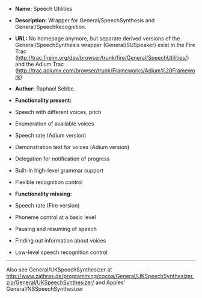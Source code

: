 


* **Name:** Speech Utilities
* **Description:** Wrapper for General/SpeechSynthesis and General/SpeechRecognition.
* **URL:** No homepage anymore, but separate derived versions of the General/SpeechSynthesis wrapper (General/SUSpeaker) exist in the Fire Trac (http://trac.fireim.org/dev/browser/trunk/fire/General/SpeechUtilities/) and the Adium Trac (http://trac.adiumx.com/browser/trunk/Frameworks/Adium%20Framework)

* **Author:** Raphael Sebbe.
* **Functionality present:** 
* Speech with different voices, pitch
* Enumeration of available voices
* Speech rate (Adium version)
* Demonstration text for voices (Adium version)
* Delegation for notification of progress
* Built-in high-level grammar support
* Flexible recognition control 
* **Functionality missing:** 
* Speech rate (Fire version)
* Phoneme control at a basic level
* Pausing and resuming of speech
* Finding out information about voices
* Low-level speech recognition control 


----

Also see General/UKSpeechSynthesizer at http://www.zathras.de/programming/cocoa/General/UKSpeechSynthesizer.zip/General/UKSpeechSynthesizer/
and Apples' General/NSSpeechSynthesizer